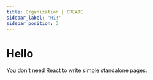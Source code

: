 ```yaml
---
title: Organization | CREATE
sidebar_label: 'Hi!'
sidebar_position: 3
---
```


# Hello

You don't need React to write simple standalone pages.